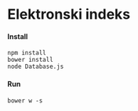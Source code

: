 # Elektronski indeks

#### Install
```
npm install
bower install
node Database.js
```

#### Run
```
bower w -s
```
